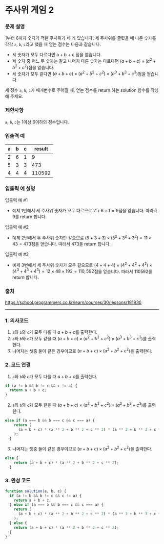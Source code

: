 # 주사위 게임 2

### 문제 설명

1부터 6까지 숫자가 적힌 주사위가 세 개 있습니다. 세 주사위를 굴렸을 때 나온 숫자를 각각 `a`, `b`, `c`라고 했을 때 얻는 점수는 다음과 같습니다.

- 세 숫자가 모두 다르다면 a + b + c 점을 얻습니다.
- 세 숫자 중 어느 두 숫자는 같고 나머지 다른 숫자는 다르다면 $(a + b + c) × (a^2 + b^2 + c^2 )$점을 얻습니다.
- 세 숫자가 모두 같다면 $(a + b + c) × (a^2 + b^2 + c^2 ) × (a^3 + b^3 + c^3 )$점을 얻습니다.

세 정수 `a`, `b`, `c`가 매개변수로 주어질 때, 얻는 점수를 return 하는 solution 함수를 작성해 주세요.

### 제한사항

`a`, `b`, `c`는 1이상 6이하의 정수입니다.

### 입출력 예

| a   | b   | c   | result |
| --- | --- | --- | ------ |
| 2   | 6   | 1   | 9      |
| 5   | 3   | 3   | 473    |
| 4   | 4   | 4   | 110592 |

### 입출력 예 설명

입출력 예 #1

- 예제 1번에서 세 주사위 숫자가 모두 다르므로 $2 + 6 + 1 = 9$점을 얻습니다. 따라서 9를 return 합니다.

입출력 예 #2

- 예제 2번에서 두 주사위 숫자만 같으므로 $(5 + 3 + 3) × (5^2 + 3^2 + 3^2 ) = 11 × 43 = 473$점을 얻습니다. 따라서 473을 return 합니다.

입출력 예 #3

- 예제 3번에서 세 주사위 숫자가 모두 같으므로 $(4 + 4 + 4) × (4^2 + 4^2 + 4^2 ) × (4^3 + 4^3 + 4^3 ) = 12 × 48 × 192 = 110,592$점을 얻습니다. 따라서 110592를 return 합니다.

### 출처

https://school.programmers.co.kr/learn/courses/30/lessons/181930

---

### 1. 의사코드

1. `a`와 `b`와 `c`가 모두 다를 때 $a+b+c$를 출력한다.
2. `a`와 `b`와 `c`가 모두 같을 때 $(a + b + c) × (a^2 + b^2 + c^2 ) × (a^3 + b^3 + c^3 )$를 출력한다.
3. 나머지는 셋중 둘이 같은 경우이므로 $(a + b + c) × (a^2 + b^2 + c^2 )$을 출력한다.

### 2. 코드 연결

1. `a`와 `b`와 `c`가 모두 다를 때 $a+b+c$를 출력한다.

```javascript
if (a != b && b != c && c != a) {
  return a + b + c;
}
```

2. `a`와 `b`와 `c`가 모두 같을 때 $(a + b + c) × (a^2 + b^2 + c^2 ) × (a^3 + b^3 + c^3 )$를 출력한다.

```javascript
else if (a === b && b === c && c === a) {
    return (
      (a + b + c) * (a ** 2 + b ** 2 + c ** 2) * (a ** 3 + b ** 3 + c ** 3)
    );
  }
```

3. 나머지는 셋중 둘이 같은 경우이므로 $(a + b + c) × (a^2 + b^2 + c^2 )$을 출력한다.

```javascript
else {
    return (a + b + c) * (a ** 2 + b ** 2 + c ** 2);
  }
```

### 3. 완성 코드

```javascript
function solution(a, b, c) {
  if (a != b && b != c && c != a) {
    return a + b + c;
  } else if (a === b && b === c && c === a) {
    return (
      (a + b + c) * (a ** 2 + b ** 2 + c ** 2) * (a ** 3 + b ** 3 + c ** 3)
    );
  } else {
    return (a + b + c) * (a ** 2 + b ** 2 + c ** 2);
  }
}
```

